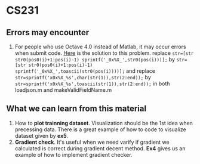 # CS231

## Errors may encounter
1. For people who use Octave 4.0 instead of Matlab, it may occur errors when submit code. [Here](https://learner.coursera.help/hc/en-us/community/posts/204693179-linear-regression-submit-error) is the solution to this problem.
replace
`str=[str str0(pos0(i)+1:pos(i)-1) sprintf('_0x%X_',str0(pos(i)))];`
by
`str=[str str0(pos0(i)+1:pos(i)-1) sprintf('_0x%X_',toascii(str0(pos(i))))];`
and replace
`str=sprintf('x0x%X_%s',char(str(1)),str(2:end));`
by
`str=sprintf('x0x%X_%s',toascii(str(1)),str(2:end));`
in both loadjson.m and makeValidFieldName.m

## What we can learn from this material
1. How to **plot trainning dataset**. Visualization should be the 1st idea when precessing data. There is a great example of how to code to visualize dataset given by **ex5**.
2. **Gradient check**. It's useful when we need varify if gradient we calculated is correct during gradient decent method. **Ex4** gives us an example of how to implement gradient checker.
